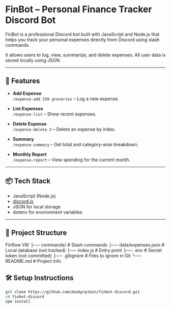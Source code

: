 # FinBot – Personal Finance Tracker Discord Bot

FinBot is a professional Discord bot built with JavaScript and Node.js that helps you track your personal expenses directly from Discord using slash commands.

It allows users to log, view, summarize, and delete expenses. All user data is stored locally using JSON.

---

## 🚀 Features

- **Add Expense**  
  `/expense-add 250 groceries` – Log a new expense.

- **List Expenses**  
  `/expense-list` – Show recent expenses.

- **Delete Expense**  
  `/expense-delete 2` – Delete an expense by index.

- **Summary**  
  `/expense-summary` – Get total and category-wise breakdown.

- **Monthly Report**  
  `/expense-report` – View spending for the current month.

---

## 📦 Tech Stack

- JavaScript (Node.js)
- [discord.js](https://discord.js.org/)
- JSON for local storage
- dotenv for environment variables

---

## 📁 Project Structure

Finflow V8/
├── commands/ # Slash commands
├── data/expenses.json # Local database (not tracked)
├── index.js # Entry point
├── .env # Secret token (not committed)
├── .gitignore # Files to ignore in Git
└── README.md # Project info

## 🛠 Setup Instructions

```bash
git clone https://github.com/dankprptein/finbot-discord.git
cd finbot-discord
npm install